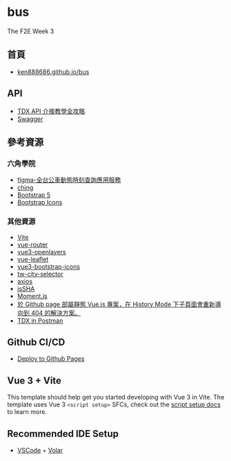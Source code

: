 # bus

The F2E Week 3

## 首頁

- [ken888686.github.io/bus](https://ken888686.github.io/bus)

## API

- [TDX API 介接教學全攻略](https://hackmd.io/1nMqecIOQ266nTv9PnjSQw)
- [Swagger](https://tdx.transportdata.tw/api-service/swagger)

## 參考資源

### 六角學院

- [figma-全台公車動態時刻查詢應用服務](https://www.figma.com/file/6UVRuBcqKn2dvOKCzU1Nfs)
- [ching](https://2021.thef2e.com/users/6296427084285739055)
- [Bootstrap 5](https://bootstrap5.hexschool.com/)
- [Bootstrap Icons](https://icons.getbootstrap.com/)

### 其他資源

- [Vite](https://github.com/vitejs/vite)
- [vue-router](https://github.com/vuejs/vue-router)
- [vue3-openlayers](https://github.com/MelihAltintas/vue3-openlayers)
- [vue-leaflet](https://github.com/vue-leaflet/vue-leaflet)
- [vue3-bootstrap-icons](https://github.com/dvuckovic/vue3-bootstrap-icons)
- [tw-city-selector](https://dennykuo.github.io/tw-city-selector/)
- [axios](https://github.com/axios/axios)
- [jsSHA](https://github.com/Caligatio/jsSHA)
- [Moment.js](https://github.com/moment/moment)
- [於 Github page 部屬靜態 Vue.js 專案，在 History Mode 下子頁面會重新導向到 404 的解決方案。](https://unzan.medium.com/139f55323164)
- [TDX in Postman](https://hsiangfeng.github.io/other/20210928/2005731696/)

## Github CI/CD

- [Deploy to Github Pages](https://github.com/marketplace/actions/deploy-to-github-pages)

## Vue 3 + Vite

This template should help get you started developing with Vue 3 in Vite. The template uses Vue 3 `<script setup>` SFCs, check out the [script setup docs](https://v3.vuejs.org/api/sfc-script-setup.html#sfc-script-setup) to learn more.

## Recommended IDE Setup

- [VSCode](https://code.visualstudio.com/) + [Volar](https://marketplace.visualstudio.com/items?itemName=johnsoncodehk.volar)
